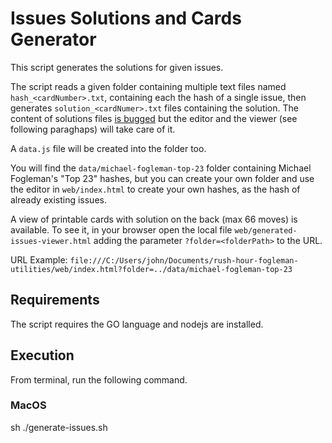 # Issues Solutions and Cards Generator

This script generates the solutions for given issues.

The script reads a given folder containing multiple text files named ``hash_<cardNumber>.txt``, containing each the hash of a single issue, then generates ``solution_<cardNumer>.txt`` files containing the solution. The content of solutions files [is bugged](https://github.com/fogleman/rush/issues/2) but the editor and the viewer (see following paraghaps) will take care of it.

A ``data.js`` file will be created into the folder too.

You will find the ``data/michael-fogleman-top-23`` folder containing Michael Fogleman's "Top 23" hashes, but you can create your own folder and use the editor in ``web/index.html`` to create your own hashes, as the hash of already existing issues.


A view of printable cards with solution on the back (max 66 moves) is available. To see it, in your browser open the local file ``web/generated-issues-viewer.html`` adding the parameter ``?folder=<folderPath>`` to the URL.

URL Example: ``file:///C:/Users/john/Documents/rush-hour-fogleman-utilities/web/index.html?folder=../data/michael-fogleman-top-23``

## Requirements

The script requires the GO language and nodejs are installed.

## Execution

From terminal, run the following command.

### MacOS
sh ./generate-issues.sh <folderPath>
